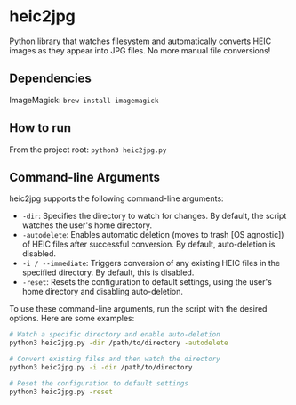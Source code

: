 # heic2jpg
Python library that watches filesystem and automatically converts HEIC images as they appear into JPG files. No more manual file conversions!

## Dependencies
ImageMagick: ```brew install imagemagick```

## How to run
From the project root: ```python3 heic2jpg.py```

## Command-line Arguments

heic2jpg supports the following command-line arguments:

- `-dir`: Specifies the directory to watch for changes. By default, the script watches the user's home directory.
- `-autodelete`: Enables automatic deletion (moves to trash [OS agnostic]) of HEIC files after successful conversion. By default, auto-deletion is disabled.
- `-i / --immediate`: Triggers conversion of any existing HEIC files in the specified directory. By default, this is disabled.
- `-reset`: Resets the configuration to default settings, using the user's home directory and disabling auto-deletion.

To use these command-line arguments, run the script with the desired options. Here are some examples:

```bash
# Watch a specific directory and enable auto-deletion
python3 heic2jpg.py -dir /path/to/directory -autodelete

# Convert existing files and then watch the directory
python3 heic2jpg.py -i -dir /path/to/directory

# Reset the configuration to default settings
python3 heic2jpg.py -reset
